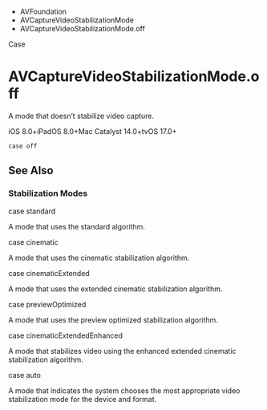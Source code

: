 

- AVFoundation
- AVCaptureVideoStabilizationMode
-  AVCaptureVideoStabilizationMode.off 

Case

# AVCaptureVideoStabilizationMode.off

A mode that doesn’t stabilize video capture.

iOS 8.0+iPadOS 8.0+Mac Catalyst 14.0+tvOS 17.0+

``` source
case off
```

## See Also

### Stabilization Modes

case standard

A mode that uses the standard algorithm.

case cinematic

A mode that uses the cinematic stabilization algorithm.

case cinematicExtended

A mode that uses the extended cinematic stabilization algorithm.

case previewOptimized

A mode that uses the preview optimized stabilization algorithm.

case cinematicExtendedEnhanced

A mode that stabilizes video using the enhanced extended cinematic stabilization algorithm.

case auto

A mode that indicates the system chooses the most appropriate video stabilization mode for the device and format.

